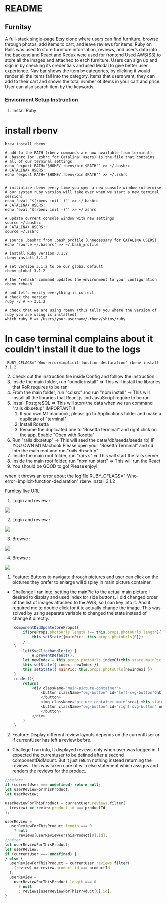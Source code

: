 # README

## Furnitsy

A full-stack single-page Etsy clone where users can find furniture, browse through photos, add items to cart, and leave reviews for items. Ruby on Rails was used to store furniture information, reviews, and user’s data into the backend and React and Redux were used for frontend Used AWS(S3) to store all the images and attached to each furniture.
Users can sign up and sign in by checking its credentials and used Modal to give better user experience. Nav bar shows the item by categories, by clicking it would render all the items fall into the category. Items that users want, they can add to their cart and shows the total number of items in your cart and price. User can also search item by the keywords.

### Enviorment Setup Instruction
1. Install Ruby
  # install rbenv
    brew install rbenv

    # add to the PATH (rbenv commands are now available from terminal)
    # .bashrc (or .zshrc for Catalina+ users) is the file that contains 
    # all of our terminal settings
    echo 'export PATH="$HOME/.rbenv/bin:$PATH"' >> ~/.bashrc
    # CATALINA+ USERS:
    echo 'export PATH="$HOME/.rbenv/bin:$PATH"' >> ~/.zshrc


    # initialize rbenv every time you open a new console window (otherwise 
    # our system ruby version will take over when we start a new terminal session)
    echo 'eval "$(rbenv init -)"' >> ~/.bashrc
    # CATALINA+ USERS:
    echo 'eval "$(rbenv init -)"' >> ~/.zshrc

    # update current console window with new settings
    source ~/.bashrc
    # CATALINA+ USERS:
    source ~/.zshrc

    # source .bashrc from .bash_profile (unnecessary for CATALINA USERS)
    echo 'source ~/.bashrc' >> ~/.bash_profile

    # install Ruby version 3.1.2
    rbenv install 3.1.2

    # set version 3.1.2 to be our global default
    rbenv global 3.1.2

    # the 'rehash' command updates the environment to your configuration
    rbenv rehash

    # and let's verify everything is correct
    # check the version
    ruby -v # => 3.1.2

    # check that we are using rbenv (this tells you where the version of ruby you are using is installed)
    which ruby # => /Users/your-username/.rbenv/shims/ruby
  # In case terminal complains about it couldn't install it due to the logs
     RUBY_CFLAGS="-Wno-error=implicit-function-declaration" rbenv install 3.1.2 

2. Check out the instruction file inside Config and folllow the instruction
3. Inside the main folder, run "bundle install" => This will install the libraries that RoR requires to be ran
4. From the main folder, run "cd src" and run "npm install" => This will install all the libraries that React.js and JavaScript require to be ran.
5. Install PostgreSQL => This will store the data when we run command "rails db:setup"
IMPORTANT!!!
    1. If you own M1 macbook, please go to Applications folder and make a duplicate of "terminal"
    2. Install Rosetta
    3. Rename the duplicated one to "Rosetta terminal" and right click on the app. Enable "Open with Rosetta"
6. Run "rails db:setup" => This will seed the data(/db/seeds/seeds.rb)
    IF YOU OWN M1 Macbook
    Please open your "Rosetta Terminal" and cd into the main root and run "rails db:setup"
7. Inside the main root folder, run "rails s" => This will start the rails server
8. Inside the main root folder, run "npm run start" => This will run the React
9. You should be GOOD to go! Please enjoy!


when it throws an error about the log file
 RUBY_CFLAGS="-Wno-error=implicit-function-declaration" rbenv install 3.1.2 

[Furnitsy live URL](furnitsy.herokuapp.com)

1. Login and review :

![](https://github.com/cyss0317/FullStack_Project_Furnitsy/blob/main/GIF/login-1.gif?raw=true)

2. Login and review :

![](https://github.com/cyss0317/FullStack_Project_Furnitsy/blob/main/GIF/login-2.gif?raw=true)

3. Browse :

![](https://github.com/cyss0317/FullStack_Project_Furnitsy/blob/main/GIF/browse-1.gif?raw=true)

4. Browse :

![](https://github.com/cyss0317/FullStack_Project_Furnitsy/blob/main/GIF/browse-2.gif?raw=true)

1. Feature: Buttons to navigate through pictures and user can click on the pictures they prefer to enlarge will display in main picture container.

- Challenge I ran into, setting the mainPic to the actual main picture I desired to display and used index for side buttons. I did changed order of the list of images attached to the AWS, so I can key into it. And it required me to double click for it to actually change the image. This was solved by using separate variable to changed the state instead of change it directly.

```javascript
    componentDidUpdate(preProps){
        if(preProps.photoUrls.length !== this.props.photoUrls.length){
            this.setState({mainPic:  this.props.photoUrls[0]})
        }
    }
        leftSvgClickhandler(e) {
            e.preventDefault();
        let newIndex = this.props.photoUrls.indexOf(this.state.mainPic) - 1 < 0 ? this.props.photoUrls.length - 1 : this.props.photoUrls.indexOf(this.state.mainPic) - 1
        this.setState({ index: newIndex })
        this.setState({ mainPic: this.props.photoUrls[newIndex] })
    }
    render(){
        return(
            <div className="main-picture-container">
                <button className="svg-button" id="left-svg-button"onClick={this.leftSvgClickhandler} >
                </button>
                <img className="picture-container-main"src={ this.state.mainPic === undefined ? this.props.photoUrls[0] : this.state.mainPic } alt="" />
                <button className="svg-button" id="right-svg-button" onClick={this.rightSvgClickhandler}>
                </button>
            </div>
        )
    }
```

2. Feature: Display different review layouts depends on the currentUser or if currentUser has left a review before.

- Challege I ran into, It displayed reviews only when user was logged in.
  I expected the currentuser to be defined after a second componentDidMount. But it just return nothing instead returning the reviews. This was taken care of with else statement which assigns and renders the reviews for the product.

```javascript
//before
if (currentUser === undefined) return null;
let userReviewForThisProduct;
let userReview;

userReviewForThisProduct = currentUser.reviews.filter(
  (review) => review.product_id === productId
);

userReview =
  userReviewForThisProduct.length === 0
    ? null
    : reviews[userReviewForThisProduct[0].id];
//after
let userReviewForThisProduct;
let userReview;
if (currentUser === undefined) {
} else {
  userReviewForThisProduct = currentUser.reviews.filter(
    (review) => review.product_id === productId
  );
  userReview =
    userReviewForThisProduct.length === 0
      ? null
      : reviews[userReviewForThisProduct[0].id];
}
```
